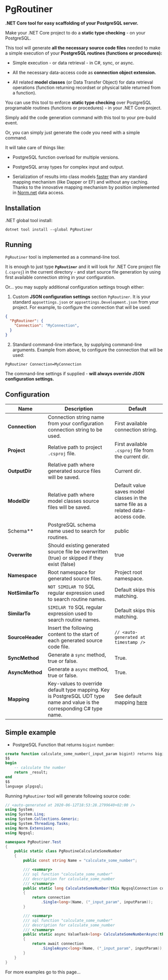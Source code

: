 # PgRoutiner

**.NET Core tool for easy scaffolding of your PostgreSQL server.**

Make your .NET Core project to do a **static type checking** - on your PostgreSQL.

This tool will generate **all the necessary source code files** needed to make a simple execution of your **PostgreSQL routines (functions or procedures):**

- Simple execution - or data retrieval - in C#, sync, or async.

- All the necessary data-access code as **connection object extension.** 

- All related **model classes** (or Data Transfer Object) for data retrieval operations (function returning recordset or physical table returned from a function).

You can use this tool to enforce **static type checking** over PostgreSQL programable routines (functions or procedures) - in your .NET Core project.

Simply add the code generation command with this tool to your pre-build event.

Or, you can simply just generate the code you need with a simple command. 

It will take care of things like:

- PostgreSQL function overload for multiple versions.

- PostgreSQL array types for complex input and output.

- Serialization of results into class models [faster](https://github.com/vbilopav/NoOrm.Net/blob/master/PERFOMANCE-TESTS.md) than any standard mapping mechanism (like Dapper or EF) and without any caching. Thanks to the innovative mapping mechanism by position implemented in [Norm.net](https://github.com/vbilopav/NoOrm.Net) data access.

## Installation

.NET global tool install:

```
dotnet tool install --global PgRoutiner
```

## Running

`PgRoutiner` tool is implemented as a command-line tool. 

It is enough to just type **`PgRoutiner`** and it will look for .NET Core project file (`.csproj`) in the current directory - and start source file generation by using first available connection string in your configuration.

Or... you may supply additional configuration settings trough either:

1) Custom **JSON configuration settings** section `PgRoutiner`. It is your standard `appsettings.json` or `appsettings.Development.json` from your project. For example, to configure the connection that will be used:

```json
{
  "PgRoutiner": {
    "Connection": "MyConnection",
  }
}
```

2) Standard command-line interface, by supplying command-line arguments. Example from above, to configure the connection that will be used:

```
PgRoutiner Connection=MyConnection
```
The command-line settings if supplied - **will always override JSON configuration settings.**

## Configuration

| Name | Description | Default |
| ---- | ----------- | ------- |
| **Connection** | Connection string name from your configuration connection string to be used. | First available connection string. |
| **Project** | Relative path to project `.csproj` file. | First available `.csproj` file from the current dir. |
| **OutputDir** | Relative path where generated source files will be saved. | Current dir. |
| **ModelDir** | Relative path where model classes source files will be saved. | Default value saves model classes in the same file as a related data-access code. |
| Schema** | PostgreSQL schema name used to search for routines.  | public |
| **Overwrite** | Should existing generated source file be overwritten (true) or skipped if they exist (false) | true |
| **Namespace** |  Root namespace for generated source files. | Project root namespace. |
| **NotSimilarTo** | `NOT SIMILAR TO` SQL regular expression used to search routine names. | Default skips this matching. |
| **SimilarTo** | `SIMILAR TO` SQL regular expression used to search routine names. | Default skips this matching. |
| **SourceHeader** | Insert the following content to the start of each generated source code file. | `// <auto-generated at timestamp />` |
| **SyncMethod** | Generate a `sync` method, true or false. |  True. |
| **AsyncMethod** | Generate a `async` method, true or false. | True. |
| **Mapping** | Key-values to override default type mapping. Key is PostgreSQL UDT type name and value is the corresponding C# type name. | See default mapping [here](blob/master/PgRoutiner/Settings.cs#L24)  |

## Simple example

- PostgreSQL Function that returns `bigint` number:

```sql
create function calculate_some_number(_input_param bigint) returns bigint as
$$
begin
    -- calculate the number
    return _result;
end
$$
language plpgsql;
```

Running `PgRoutiner` tool will generate following source code:

```csharp
// <auto-generated at 2020-06-12T18:53:28.2799640+02:00 />
using System;
using System.Linq;
using System.Collections.Generic;
using System.Threading.Tasks;
using Norm.Extensions;
using Npgsql;

namespace PgRoutiner.Test
{
    public static class PgRoutineCalculateSomeNumber
    {
        public const string Name = "calculate_some_number";

        /// <summary>
        /// sql function "calculate_some_number"
        /// description for calculate_some_number
        /// </summary>
        public static long CalculateSomeNumber(this NpgsqlConnection connection, long inputParam)
        {
            return connection
                .Single<long>(Name, ("_input_param", inputParam));
        }

        /// <summary>
        /// sql function "calculate_some_number"
        /// description for calculate_some_number
        /// </summary>
        public static async ValueTask<long> CalculateSomeNumberAsync(this NpgsqlConnection connection, long inputParam)
        {
            return await connection
                .SingleAsync<long>(Name, ("_input_param", inputParam));
        }
    }
}
```

For more examples go to this page...


